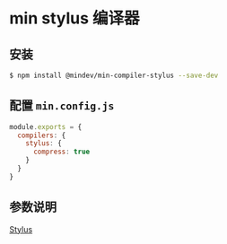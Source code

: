 # min stylus 编译器

## 安装

``` bash
$ npm install @mindev/min-compiler-stylus --save-dev
```


## 配置 `min.config.js`

``` js
module.exports = {
  compilers: {
    stylus: {
      compress: true
    }
  }
}
```

## 参数说明

[Stylus](http://www.zhangxinxu.com/jq/stylus/js.php)
